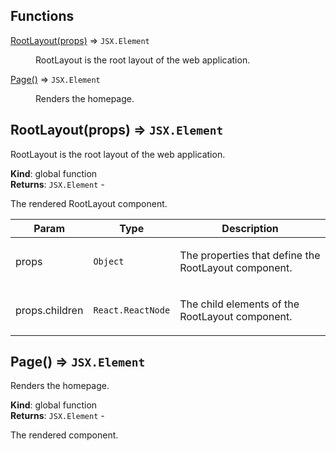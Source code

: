 ## Functions

<dl>
<dt><a href="#RootLayout">RootLayout(props)</a> ⇒ <code>JSX.Element</code></dt>
<dd><p>RootLayout is the root layout of the web application.</p></dd>
<dt><a href="#Page">Page()</a> ⇒ <code>JSX.Element</code></dt>
<dd><p>Renders the homepage.</p></dd>
</dl>

<a name="RootLayout"></a>

## RootLayout(props) ⇒ <code>JSX.Element</code>
<p>RootLayout is the root layout of the web application.</p>

**Kind**: global function  
**Returns**: <code>JSX.Element</code> - <p>The rendered RootLayout component.</p>  

| Param | Type | Description |
| --- | --- | --- |
| props | <code>Object</code> | <p>The properties that define the RootLayout component.</p> |
| props.children | <code>React.ReactNode</code> | <p>The child elements of the RootLayout component.</p> |

<a name="Page"></a>

## Page() ⇒ <code>JSX.Element</code>
<p>Renders the homepage.</p>

**Kind**: global function  
**Returns**: <code>JSX.Element</code> - <p>The rendered component.</p>  
